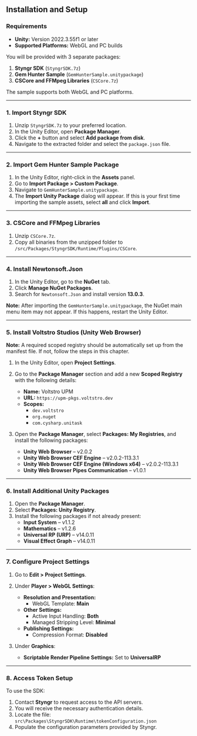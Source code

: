 ## **Installation and Setup**

### **Requirements**
- **Unity:** Version 2022.3.55f1 or later  
- **Supported Platforms:** WebGL and PC builds  

You will be provided with 3 separate packages:
1. **Styngr SDK** (`StyngrSDK.7z`)
2. **Gem Hunter Sample** (`GemHunterSample.unitypackage`)
3. **CSCore and FFMpeg Libraries** (`CSCore.7z`)

The sample supports both WebGL and PC platforms.

---

### **1. Import Styngr SDK**

1. Unzip `StyngrSDK.7z` to your preferred location.  
2. In the Unity Editor, open **Package Manager**.
3. Click the **+** button and select **Add package from disk**.
4. Navigate to the extracted folder and select the `package.json` file.

---

### **2. Import Gem Hunter Sample Package**

1. In the Unity Editor, right-click in the **Assets** panel.
2. Go to **Import Package > Custom Package**.
3. Navigate to `GemHunterSample.unitypackage`.
4. The **Import Unity Package** dialog will appear. If this is your first time importing the sample assets, select **all** and click **Import**.

---

### **3. CSCore and FFMpeg Libraries**

1. Unzip `CSCore.7z`.
2. Copy all binaries from the unzipped folder to `/src/Packages/StyngrSDK/Runtime/Plugins/CSCore`.

---

### **4. Install Newtonsoft.Json**

1. In the Unity Editor, go to the **NuGet** tab.
2. Click **Manage NuGet Packages**.
3. Search for `Newtonsoft.Json` and install version **13.0.3**.

**Note:** After importing the `GemHunterSample.unitypackage`, the NuGet main menu item may not appear. If this happens, restart the Unity Editor.

---

### **5. Install Voltstro Studios (Unity Web Browser)**

**Note:** A required scoped registry should be automatically set up from the manifest file. If not, follow the steps in this chapter.

1. In the Unity Editor, open **Project Settings**.
2. Go to the **Package Manager** section and add a new **Scoped Registry** with the following details:

   - **Name:** Voltstro UPM  
   - **URL:** `https://upm-pkgs.voltstro.dev`  
   - **Scopes:**
     - `dev.voltstro`
     - `org.nuget`
     - `com.cysharp.unitask`

3. Open the **Package Manager**, select **Packages: My Registries**, and install the following packages:
   - **Unity Web Browser** – v2.0.2  
   - **Unity Web Browser CEF Engine** – v2.0.2-113.3.1  
   - **Unity Web Browser CEF Engine (Windows x64)** – v2.0.2-113.3.1  
   - **Unity Web Browser Pipes Communication** – v1.0.1  

---

### **6. Install Additional Unity Packages**

1. Open the **Package Manager**.
2. Select **Packages: Unity Registry**.
3. Install the following packages if not already present:
   - **Input System** – v1.1.2  
   - **Mathematics** – v1.2.6  
   - **Universal RP (URP)** – v14.0.11  
   - **Visual Effect Graph** – v14.0.11  

---

### **7. Configure Project Settings**

1. Go to **Edit > Project Settings**.
2. Under **Player > WebGL Settings**:
   - **Resolution and Presentation:**
     - WebGL Template: **Main**
   - **Other Settings:**
     - Active Input Handling: **Both**
     - Managed Stripping Level: **Minimal**
   - **Publishing Settings:**
     - Compression Format: **Disabled**

3. Under **Graphics**:
   - **Scriptable Render Pipeline Settings:** Set to **UniversalRP**

---

### **8. Access Token Setup**

To use the SDK:
1. Contact **Styngr** to request access to the API servers.
2. You will receive the necessary authentication details.
3. Locate the file:  
   `src\Packages\StyngrSDK\Runtime\tokenConfiguration.json`
4. Populate the configuration parameters provided by Styngr.